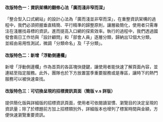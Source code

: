 <div class="macbook-wrapper">
  <macbook fill="/projects/klcg/contentdesign_design1_silent.mp4" />
</div>

#### **改版特色一：資訊架構的翻修心法「廣而淺非窄而深」**
「整合型入口式網站」的設計心法為「廣而淺並非窄而深」，在重整資訊架構的過程中，我們必須把握垂直精簡、平行精準的歸整原則，讓層級簡化，使用者只需專注在淺層找尋標的資訊，進而提高入口網的探索效率。執行的過程中，我們透過國發會兩日工作坊與「設計顧問」和「部會人員」逐層分類，歸納出12個大分類，並經由易用性測試，微調「分類命名」及「子分類」。

<div class="macbook-wrapper">
  <macbook fill="/projects/klcg/contentdesign_design2_silent.mp4" />
</div>

#### **改版特色二：新增「浮動側邊欄」**
新增「浮動側邊欄」作為首頁的各區塊快捷鍵，讓使用者能快速了解頁面內容，並連結至指定服務。此外，團隊也於下方放置當季重要服務或是專區，讓時下的熱門服務可以被快速查找。

<div class="macbook-wrapper">
  <macbook fill="/projects/klcg/contentdesign_design3_silent.mp4" />
</div>

#### **改版特色三：可切換呈現的招標資訊頁面（簡版 v.s 詳版）**
提供簡化版與詳細版的招標資訊頁面，使用者可依閱讀習慣、瀏覽目的決定呈現的資訊量；除了於標題前方加上招標類別外，詳細版本也增列了標案時間與金額，方便快速瀏覽重要資訊。
